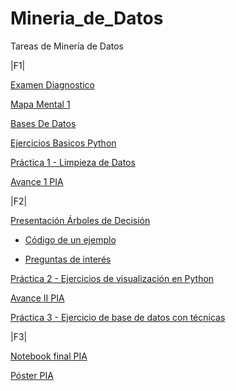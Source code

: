 # Mineria_de_Datos
Tareas de Minería de Datos

|F1|

[Examen Diagnostico](https://github.com/JesusValGzz/Mineria_de_Datos/blob/main/Examen_1630606.pdf)

[Mapa Mental 1](https://github.com/JesusValGzz/Mineria_de_Datos/blob/main/Mapas_Mentales/MapaMental_1_(1630606).pdf)

[Bases De Datos](https://github.com/GalindoVazquezJesusAlfonso/Mineria_Datos/blob/main/Tareas/Equipo_10-Ejercicio%20Base%20de%20Datos.pdf)

[Ejercicios Basicos Python](https://github.com/JesusValGzz/Mineria_de_Datos/blob/main/Ej_python_1630606.ipynb)

[Práctica 1 - Limpieza de Datos](https://github.com/GalindoVazquezJesusAlfonso/Mineria_Datos/blob/main/Tareas/Ej_Limpieza_Equipo10.ipynb)

[Avance 1 PIA](https://github.com/JesusValGzz/Mineria_de_Datos/blob/main/Avance1_PIA_Equipo10.ipynb)

|F2|

[Presentación Árboles de Decisión](https://github.com/GalindoVazquezJesusAlfonso/Mineria_Datos/blob/main/Tareas/Presentacion_%C3%81rboles%20de%20Decisi%C3%B3n_Equipo10.pdf)

  - [Código de un ejemplo](https://github.com/GalindoVazquezJesusAlfonso/Mineria_Datos/blob/main/Tareas/C%C3%B3digo_%C3%81rboles%20de%20decisi%C3%B3n_Equipo%2010.ipynb)
  
  - [Preguntas de interés](https://github.com/CruzLermaJorge/MineriaDatosJorge/blob/main/Preguntas_Arboles%20de%20decision_Eq%2310.pdf)

[Práctica 2 - Ejercicios de visualización en Python](https://github.com/GalindoVazquezJesusAlfonso/Mineria_Datos/blob/main/Tareas/Visualizacion_Equipo10.ipynb)

[Avance II PIA](https://github.com/GalindoVazquezJesusAlfonso/Mineria_Datos/blob/main/Tareas/AvancePIA_II_002_10_(Corregido).ipynb)

[Práctica 3 - Ejercicio de base de datos con técnicas](https://github.com/GalindoVazquezJesusAlfonso/Mineria_Datos/blob/main/Tareas/T%C3%A9cnicaMiner%C3%ADa_Equipo10.ipynb)

|F3|

[Notebook final PIA](https://github.com/GalindoVazquezJesusAlfonso/Mineria_Datos/blob/main/Tareas/PIA_002_Equipo10_Bitcoin.ipynb)

[Póster PIA](https://github.com/GalindoVazquezJesusAlfonso/Mineria_Datos/blob/main/Tareas/Poster_G002_Equipo10_Bitcoin.pdf)

